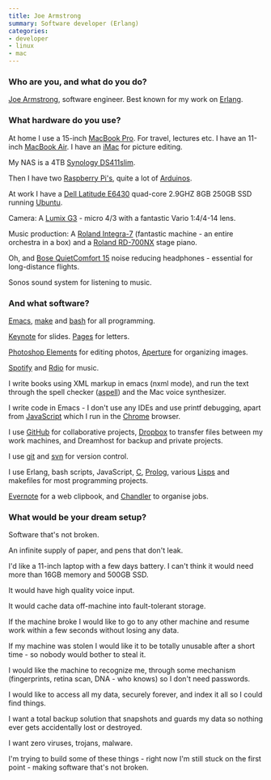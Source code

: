 ```yaml
---
title: Joe Armstrong
summary: Software developer (Erlang)
categories:
- developer
- linux
- mac
---
```


### Who are you, and what do you do?

[Joe Armstrong](http://armstrongonsoftware.blogspot.ru/ "Joe's website."), software engineer. Best known for my work on [Erlang][].

### What hardware do you use?

At home I use a 15-inch [MacBook Pro][macbook-pro]. For travel, lectures etc. I have an 11-inch [MacBook Air][macbook-air]. I have an [iMac][] for picture editing.

My NAS is a 4TB [Synology DS411slim][ds411slim].

Then I have two [Raspberry Pi's][raspberry-pi], quite a lot of [Arduinos][arduino].

At work I have a [Dell Latitude E6430][latitude-e6430] quad-core 2.9GHZ 8GB 250GB SSD running [Ubuntu][].

Camera: A [Lumix G3][lumix-dmc-g3] - micro 4/3 with a fantastic Vario 1:4/4-14 lens.

Music production: A [Roland Integra-7][integra-7] (fantastic machine - an entire orchestra in a box) and a [Roland RD-700NX][rd-700nx] stage piano.

Oh, and [Bose QuietComfort 15][quietcomfort-15] noise reducing headphones - essential for long-distance flights.

Sonos sound system for listening to music.

### And what software?

[Emacs][], [make][] and [bash][] for all programming.

[Keynote][] for slides. [Pages][] for letters.

[Photoshop Elements][photoshop-elements] for editing photos, [Aperture][] for organizing images.

[Spotify][] and [Rdio][] for music.

I write books using XML markup in emacs (nxml mode), and run the text
through the spell checker ([aspell][]) and the Mac voice synthesizer.

I write code in Emacs - I don't use any IDEs and use printf debugging, apart from [JavaScript][] which I run in the [Chrome][] browser.

I use [GitHub][] for collaborative projects, [Dropbox][] to transfer files between my work machines, and Dreamhost for backup and private
projects.

I use [git][] and [svn][subversion] for version control.

I use Erlang, bash scripts, JavaScript, [C][], [Prolog][], various [Lisps][lisp] and makefiles for most programming projects. 

[Evernote][] for a web clipbook, and [Chandler][] to organise jobs.

### What would be your dream setup?

Software that's not broken. 

An infinite supply of paper, and pens that don't leak.

I'd like a 11-inch laptop with a few days battery. I can't think it
would need more than 16GB memory and 500GB SSD.

It would have high quality voice input.

It would cache data off-machine into fault-tolerant storage.

If the machine broke I would like to go to any other machine
and resume work within a few seconds without losing any data.

If my machine was stolen I would like it to be totally unusable
after a short time - so nobody would bother to steal it.

I would like the machine to recognize me, through some mechanism
(fingerprints, retina scan, DNA - who knows) so I don't need passwords.

I would like to access all my data, securely forever, and index it
all so I could find things.

I want a total backup solution that snapshots and guards my data so
nothing ever gets accidentally lost or destroyed.

I want zero viruses, trojans, malware.

I'm trying to build some of these things - right now I'm still stuck on the first point - making software that's not broken.

[arduino]: http://www.arduino.cc/ "Open-source prototyping hardware."
[ds411slim]: https://www.synology.com/en-us/products/overview/DS411slim "A NAS device for 2.5 inch drives."
[imac]: https://www.apple.com/imac/ "An all-in-one computer."
[integra-7]: http://www.rolandus.com/products/details/1245 "A synth module with over 6000 sounds."
[latitude-e6430]: http://www.dell.com/us/business/p/latitude-e6430/pd "A durable 14 inch PC laptop."
[lumix-dmc-g3]: https://www.amazon.com/Panasonic-Four-Thirds-Interchangeable-Free-Angle-Touch-Screen/dp/B005058BTW "A 16 megapixel micro 4/3 digital camera."
[macbook-air]: https://www.apple.com/macbook-air/ "A very thin laptop."
[macbook-pro]: https://www.apple.com/macbook-pro/ "A laptop."
[quietcomfort-15]: http://www.bose.com/controller?url=/shop_online/headphones/noise_cancelling_headphones/quietcomfort_15/index.jsp "Noise-cancelling headphones."
[raspberry-pi]: https://en.wikipedia.org/wiki/Raspberry_Pi "A single-board hackable computer."
[rd-700nx]: https://www.roland.com/products/en/RD-700NX/ "A MIDI keyboard."
[aperture]: https://en.wikipedia.org/wiki/Aperture_(software) "Photo editing and management software for Mac OS X."
[aspell]: http://aspell.net/ "A spell checking system."
[bash]: http://www.gnu.org/software/bash/ "A terminal shell."
[c]: https://en.wikipedia.org/wiki/C_(programming_language) "A compiled programming language."
[chandler]: https://en.wikipedia.org/wiki/Chandler_(software) "Self-organising software."
[chrome]: https://www.google.com/intl/en/chrome/browser/ "A WebKit-based browser, where each tab runs in its own thread."
[dropbox]: https://www.dropbox.com/ "Online syncing and storage."
[emacs]: http://www.gnu.org/software/emacs/ "A free open-source text editor."
[erlang]: http://www.erlang.org/ "A programming language invented by Ericsson."
[evernote]: https://evernote.com/ "Online software for capturing notes."
[git]: https://git-scm.com/ "A version control system."
[github]: https://github.com/ "A Git code repository service."
[javascript]: https://en.wikipedia.org/wiki/JavaScript "An interpreted scripting language."
[keynote]: https://www.apple.com/keynote/ "Presentation software for the Mac."
[lisp]: https://en.wikipedia.org/wiki/Lisp_(programming_language) "An old programming language."
[make]: http://www.gnu.org/software/make/manual/make.html "Software to prepare code for compilation."
[pages]: https://www.apple.com/pages/ "A Mac word processor and layout tool from Apple."
[photoshop-elements]: https://www.adobe.com/products/photoshop-elements.html "A lightweight image editor."
[prolog]: https://en.wikipedia.org/wiki/Prolog "A logic programming language."
[rdio]: http://www.rdio.com/home/en-us/ "A music streaming service."
[spotify]: https://www.spotify.com/us/ "A music streaming service."
[subversion]: http://subversion.tigris.org/ "A version control system."
[ubuntu]: https://www.ubuntu.com/ "A Unix distribution."
